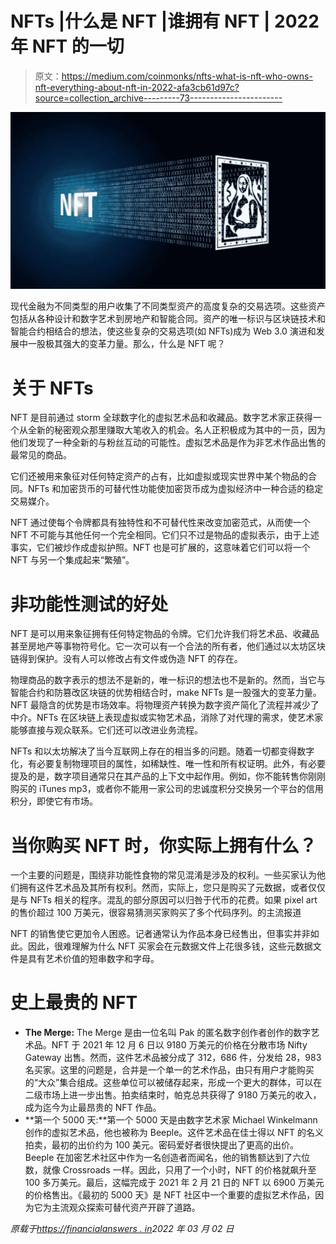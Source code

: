 # NFTs |什么是 NFT |谁拥有 NFT | 2022 年 NFT 的一切

> 原文：<https://medium.com/coinmonks/nfts-what-is-nft-who-owns-nft-everything-about-nft-in-2022-afa3cb61d97c?source=collection_archive---------73----------------------->

![](img/3ca2cc76ec92a524719445b08f03d72f.png)

现代金融为不同类型的用户收集了不同类型资产的高度复杂的交易选项。这些资产包括从各种设计和数字艺术到房地产和智能合同。资产的唯一标识与区块链技术和智能合约相结合的想法，使这些复杂的交易选项(如 NFTs)成为 Web 3.0 演进和发展中一股极其强大的变革力量。那么，什么是 NFT 呢？

# 关于 NFTs

NFT 是目前通过 storm 全球数字化的虚拟艺术品和收藏品。数字艺术家正获得一个从全新的秘密观众那里赚取大笔收入的机会。名人正积极成为其中的一员，因为他们发现了一种全新的与粉丝互动的可能性。虚拟艺术品是作为非艺术作品出售的最常见的商品。

它们还被用来象征对任何特定资产的占有，比如虚拟或现实世界中某个物品的合同。NFTs 和加密货币的可替代性功能使加密货币成为虚拟经济中一种合适的稳定交易媒介。

NFT 通过使每个令牌都具有独特性和不可替代性来改变加密范式，从而使一个 NFT 不可能与其他任何一个完全相同。它们只不过是物品的虚拟表示，由于上述事实，它们被炒作成虚拟护照。NFT 也是可扩展的，这意味着它们可以将一个 NFT 与另一个集成起来“繁殖”。

# 非功能性测试的好处

NFT 是可以用来象征拥有任何特定物品的令牌。它们允许我们将艺术品、收藏品甚至房地产等事物符号化。它一次可以有一个合法的所有者，他们通过以太坊区块链得到保护。没有人可以修改占有文件或伪造 NFT 的存在。

物理商品的数字表示的想法不是新的，唯一标识的想法也不是新的。然而，当它与智能合约和防篡改区块链的优势相结合时，make NFTs 是一股强大的变革力量。NFT 最隐含的优势是市场效率。将物理资产转换为数字资产简化了流程并减少了中介。NFTs 在区块链上表现虚拟或实物艺术品，消除了对代理的需求，使艺术家能够直接与观众联系。它们还可以改进业务流程。

NFTs 和以太坊解决了当今互联网上存在的相当多的问题。随着一切都变得数字化，有必要复制物理项目的属性，如稀缺性、唯一性和所有权证明。此外，有必要提及的是，数字项目通常只在其产品的上下文中起作用。例如，你不能转售你刚刚购买的 iTunes mp3，或者你不能用一家公司的忠诚度积分交换另一个平台的信用积分，即使它有市场。

# 当你购买 NFT 时，你实际上拥有什么？

一个主要的问题是，围绕非功能性食物的常见混淆是涉及的权利。一些买家认为他们拥有这件艺术品及其所有权利。然而，实际上，您只是购买了元数据，或者仅仅是与 NFTs 相关的程序。混乱的部分原因可以归咎于代币的花费。如果 pixel art 的售价超过 100 万美元，很容易猜测买家购买了多个代码序列。的主流报道

NFT 的销售使它更加令人困惑。记者通常认为作品本身已经售出，但事实并非如此。因此，很难理解为什么 NFT 买家会在元数据文件上花很多钱，这些元数据文件是具有艺术价值的短串数字和字母。

# 史上最贵的 NFT

*   **The Merge:** The Merge 是由一位名叫 Pak 的匿名数字创作者创作的数字艺术品。NFT 于 2021 年 12 月 6 日以 9180 万美元的价格在分散市场 Nifty Gateway 出售。然而，这件艺术品被分成了 312，686 件，分发给 28，983 名买家。这里的问题是，合并是一个单一的艺术作品，由只有用户才能购买的“大众”集合组成。这些单位可以被储存起来，形成一个更大的群体，可以在二级市场上进一步出售。拍卖结束时，帕克总共获得了 9180 万美元的收入，成为迄今为止最昂贵的 NFT 作品。
*   **第一个 5000 天:**第一个 5000 天是由数字艺术家 Michael Winkelmann 创作的虚拟艺术品，他也被称为 Beeple。这件艺术品在佳士得以 NFT 的名义拍卖，最初的出价约为 100 美元。密码爱好者很快提出了更高的出价。Beeple 在加密艺术社区中作为一名创造者而闻名，他的销售额达到了六位数，就像 Crossroads 一样。因此，只用了一个小时，NFT 的价格就飙升至 100 多万美元。最后，这幅完成于 2021 年 2 月 21 日的 NFT 以 6900 万美元的价格售出。《最初的 5000 天》是 NFT 社区中一个重要的虚拟艺术作品，因为它为主流观众探索可替代资产开辟了道路。

*原载于*[*https://financialanswers . in*](https://financialanswers.in/nfts-everything-you-need-to-know/)*2022 年 03 月 02 日*